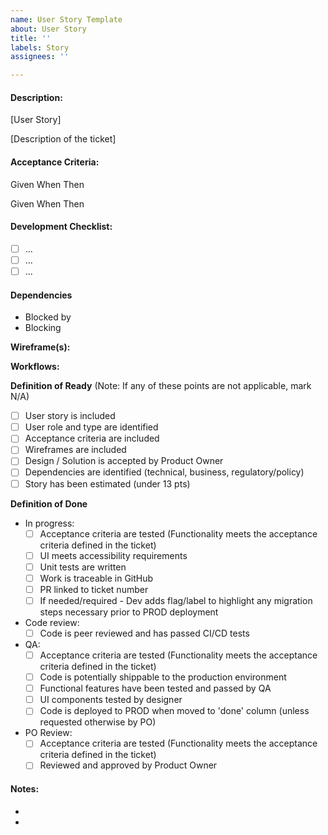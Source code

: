 ```yaml
---
name: User Story Template
about: User Story
title: ''
labels: Story
assignees: ''

---
```


#### Description:
 
[User Story]
 
[Description of the ticket]
 
#### Acceptance Criteria:
 
Given
When
Then
 
Given
When
Then
 
#### Development Checklist:
 
- [ ] ...
- [ ] ...
- [ ] ...
 
#### Dependencies
 
- Blocked by
- Blocking
 
**Wireframe(s):**
 
 
**Workflows:**
 
 
**Definition of Ready** (Note: If any of these points are not applicable, mark N/A)
 
- [ ] User story is included
- [ ] User role and type are identified
- [ ] Acceptance criteria are included
- [ ] Wireframes are included
- [ ] Design / Solution is accepted by Product Owner
- [ ] Dependencies are identified (technical, business, regulatory/policy)
- [ ] Story has been estimated (under 13 pts)
 
**Definition of Done** 
- In progress:
  - [ ] Acceptance criteria are tested (Functionality meets the acceptance criteria defined in the ticket)
  - [ ] UI meets accessibility requirements
  - [ ] Unit tests are written
  - [ ] Work is traceable in GitHub
  - [ ] PR linked to ticket number
  - [ ] If needed/required - Dev adds flag/label to highlight any migration steps necessary prior to PROD deployment
- Code review:
  - [ ] Code is peer reviewed and has passed CI/CD tests
- QA:
  - [ ] Acceptance criteria are tested (Functionality meets the acceptance criteria defined in the ticket)
  - [ ] Code is potentially shippable to the production environment
  - [ ] Functional features have been tested and passed by QA
  - [ ] UI components tested by designer
  - [ ] Code is deployed to PROD when moved to 'done' column (unless requested otherwise by PO)
- PO Review:
  - [ ] Acceptance criteria are tested (Functionality meets the acceptance criteria defined in the ticket)
  - [ ] Reviewed and approved by Product Owner
 
#### Notes:
- 
-
